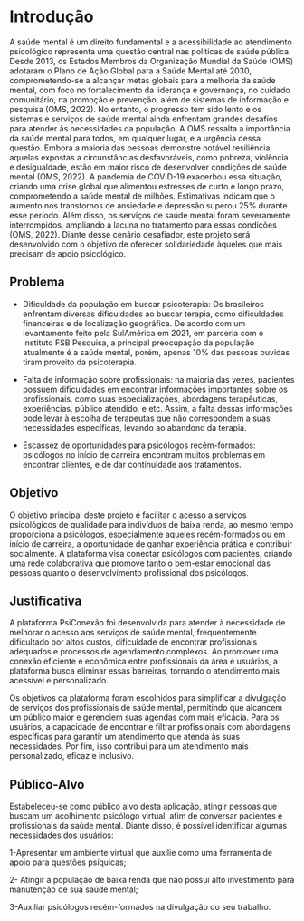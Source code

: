 # Introdução

A saúde mental é um direito fundamental e a acessibilidade ao atendimento psicológico representa uma questão
central nas políticas de saúde pública. Desde 2013, os Estados Membros da Organização Mundial da Saúde (OMS)
adotaram o Plano de Ação Global para a Saúde Mental até 2030, comprometendo-se a alcançar metas globais para
a melhoria da saúde mental, com foco no fortalecimento da liderança e governança, no cuidado comunitário, na
promoção e prevenção, além de sistemas de informação e pesquisa (OMS, 2022). No entanto, o progresso tem sido
lento e os sistemas e serviços de saúde mental ainda enfrentam grandes desafios para atender às necessidades
da população.
A OMS ressalta a importância da saúde mental para todos, em qualquer lugar, e a urgência dessa questão. Embora
a maioria das pessoas demonstre notável resiliência, aquelas expostas a circunstâncias desfavoráveis, como
pobreza, violência e desigualdade, estão em maior risco de desenvolver condições de saúde mental (OMS, 2022).
A pandemia de COVID-19 exacerbou essa situação, criando uma crise global que alimentou estresses de curto e
longo prazo, comprometendo a saúde mental de milhões. Estimativas indicam que o aumento nos transtornos de
ansiedade e depressão superou 25% durante esse período. Além disso, os serviços de saúde mental foram severamente
interrompidos, ampliando a lacuna no tratamento para essas condições (OMS, 2022).
Diante desse cenário desafiador, este projeto será desenvolvido com o objetivo de oferecer solidariedade
àqueles que mais precisam de apoio psicológico.

## Problema

* Dificuldade da população em buscar psicoterapia: Os brasileiros enfrentam diversas dificuldades ao buscar terapia, como dificuldades financeiras e de localização geográfica. De acordo com um levantamento feito pela SulAmérica em 2021, em parceria com o Instituto FSB Pesquisa, a principal preocupação da população atualmente é a saúde mental, porém, apenas 10% das pessoas ouvidas tiram proveito da psicoterapia. 

* Falta de informação sobre profissionais: na maioria das vezes, pacientes possuem dificuldades em encontrar informações importantes sobre os profissionais, como suas especializações, abordagens terapêuticas, experiências, público atendido, e etc. Assim, a falta dessas informações pode levar à escolha de terapeutas que não correspondem a suas necessidades específicas, levando ao abandono da terapia.

* Escassez de oportunidades para psicólogos recém-formados: psicólogos no início de carreira encontram muitos problemas em encontrar clientes, e de dar continuidade aos tratamentos.

## Objetivo

O objetivo principal deste projeto é facilitar o acesso a serviços psicológicos de qualidade para indivíduos de baixa renda, ao mesmo tempo proporciona a psicólogos, especialmente aqueles recém-formados ou em início de carreira, a oportunidade de ganhar experiência prática e contribuir socialmente.
A plataforma visa conectar psicólogos com pacientes, criando uma rede colaborativa que promove tanto o bem-estar emocional das pessoas quanto o desenvolvimento profissional dos psicólogos.

## Justificativa

A plataforma PsiConexão foi desenvolvida para atender à necessidade de melhorar o acesso aos serviços de saúde mental, frequentemente dificultado por altos custos, dificuldade de encontrar profissionais adequados e processos de agendamento complexos. Ao promover uma conexão eficiente e econômica entre profissionais da área e usuários, a plataforma busca eliminar essas barreiras, tornando o atendimento mais acessível e personalizado.

Os objetivos da plataforma foram escolhidos para simplificar a divulgação de serviços dos profissionais de saúde mental, permitindo que alcancem um público maior e gerenciem suas agendas com mais eficácia. Para os usuários, a capacidade de encontrar e filtrar profissionais com abordagens específicas para garantir um atendimento que atenda às suas necessidades. Por fim, isso contribui para um atendimento mais personalizado, eficaz e inclusivo.

## Público-Alvo

Estabeleceu-se como público alvo desta aplicação, atingir pessoas que buscam um acolhimento psicólogo virtual, afim de conversar pacientes e profissionais da saúde mental.
Diante disso, é possível identificar algumas  necessidades dos usuários: 

1-Apresentar um ambiente virtual que auxilie como uma ferramenta de apoio para questões psíquicas; 

2- Atingir a população de baixa renda que não possui alto investimento para manutenção de sua saúde mental;

3-Auxiliar psicólogos recém-formados na divulgação do seu trabalho.


